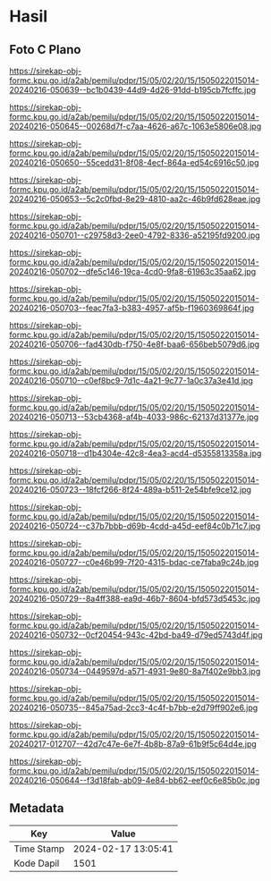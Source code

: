 # Hasil

## Foto C Plano

https://sirekap-obj-formc.kpu.go.id/a2ab/pemilu/pdpr/15/05/02/20/15/1505022015014-20240216-050639--bc1b0439-44d9-4d26-91dd-b195cb7fcffc.jpg

https://sirekap-obj-formc.kpu.go.id/a2ab/pemilu/pdpr/15/05/02/20/15/1505022015014-20240216-050645--00268d7f-c7aa-4626-a67c-1063e5806e08.jpg

https://sirekap-obj-formc.kpu.go.id/a2ab/pemilu/pdpr/15/05/02/20/15/1505022015014-20240216-050650--55cedd31-8f08-4ecf-864a-ed54c6916c50.jpg

https://sirekap-obj-formc.kpu.go.id/a2ab/pemilu/pdpr/15/05/02/20/15/1505022015014-20240216-050653--5c2c0fbd-8e29-4810-aa2c-46b9fd628eae.jpg

https://sirekap-obj-formc.kpu.go.id/a2ab/pemilu/pdpr/15/05/02/20/15/1505022015014-20240216-050701--c29758d3-2ee0-4792-8336-a52195fd9200.jpg

https://sirekap-obj-formc.kpu.go.id/a2ab/pemilu/pdpr/15/05/02/20/15/1505022015014-20240216-050702--dfe5c146-19ca-4cd0-9fa8-61963c35aa62.jpg

https://sirekap-obj-formc.kpu.go.id/a2ab/pemilu/pdpr/15/05/02/20/15/1505022015014-20240216-050703--feac7fa3-b383-4957-af5b-f1960369864f.jpg

https://sirekap-obj-formc.kpu.go.id/a2ab/pemilu/pdpr/15/05/02/20/15/1505022015014-20240216-050706--fad430db-f750-4e8f-baa6-656beb5079d6.jpg

https://sirekap-obj-formc.kpu.go.id/a2ab/pemilu/pdpr/15/05/02/20/15/1505022015014-20240216-050710--c0ef8bc9-7d1c-4a21-9c77-1a0c37a3e41d.jpg

https://sirekap-obj-formc.kpu.go.id/a2ab/pemilu/pdpr/15/05/02/20/15/1505022015014-20240216-050713--53cb4368-af4b-4033-986c-62137d31377e.jpg

https://sirekap-obj-formc.kpu.go.id/a2ab/pemilu/pdpr/15/05/02/20/15/1505022015014-20240216-050718--d1b4304e-42c8-4ea3-acd4-d5355813358a.jpg

https://sirekap-obj-formc.kpu.go.id/a2ab/pemilu/pdpr/15/05/02/20/15/1505022015014-20240216-050723--18fcf266-8f24-489a-b511-2e54bfe9ce12.jpg

https://sirekap-obj-formc.kpu.go.id/a2ab/pemilu/pdpr/15/05/02/20/15/1505022015014-20240216-050724--c37b7bbb-d69b-4cdd-a45d-eef84c0b71c7.jpg

https://sirekap-obj-formc.kpu.go.id/a2ab/pemilu/pdpr/15/05/02/20/15/1505022015014-20240216-050727--c0e46b99-7f20-4315-bdac-ce7faba9c24b.jpg

https://sirekap-obj-formc.kpu.go.id/a2ab/pemilu/pdpr/15/05/02/20/15/1505022015014-20240216-050729--8a4ff388-ea9d-46b7-8604-bfd573d5453c.jpg

https://sirekap-obj-formc.kpu.go.id/a2ab/pemilu/pdpr/15/05/02/20/15/1505022015014-20240216-050732--0cf20454-943c-42bd-ba49-d79ed5743d4f.jpg

https://sirekap-obj-formc.kpu.go.id/a2ab/pemilu/pdpr/15/05/02/20/15/1505022015014-20240216-050734--0449597d-a571-4931-9e80-8a7f402e9bb3.jpg

https://sirekap-obj-formc.kpu.go.id/a2ab/pemilu/pdpr/15/05/02/20/15/1505022015014-20240216-050735--845a75ad-2cc3-4c4f-b7bb-e2d79ff902e6.jpg

https://sirekap-obj-formc.kpu.go.id/a2ab/pemilu/pdpr/15/05/02/20/15/1505022015014-20240217-012707--42d7c47e-6e7f-4b8b-87a9-61b9f5c64d4e.jpg

https://sirekap-obj-formc.kpu.go.id/a2ab/pemilu/pdpr/15/05/02/20/15/1505022015014-20240216-050644--f3d18fab-ab09-4e84-bb62-eef0c6e85b0c.jpg


## Metadata

| Key        | Value               |
| ---------- | ------------------- |
| Time Stamp | 2024-02-17 13:05:41 |
| Kode Dapil | 1501                |



